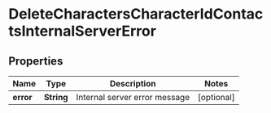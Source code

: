 
# DeleteCharactersCharacterIdContactsInternalServerError

## Properties
Name | Type | Description | Notes
------------ | ------------- | ------------- | -------------
**error** | **String** | Internal server error message |  [optional]



